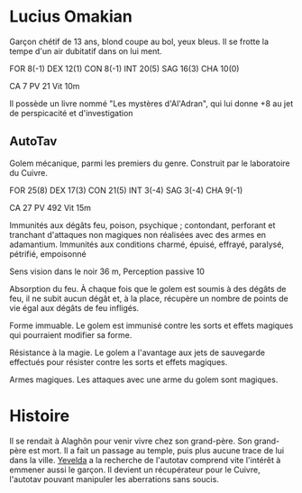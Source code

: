 Lucius Omakian
==============

Garçon chétif de 13 ans, blond coupe au bol, yeux bleus.
Il se frotte la tempe d'un air dubitatif dans on lui ment.

FOR 8(-1) DEX 12(1) CON 8(-1) INT 20(5) SAG 16(3) CHA 10(0) 

CA 7 PV 21 Vit 10m

Il possède un livre nommé "Les mystères d'Al'Adran", qui lui donne +8 au jet de perspicacité et d'investigation

AutoTav
-------

Golem mécanique, parmi les premiers du genre. Construit par le laboratoire du Cuivre.

FOR 25(8) DEX 17(3) CON 21(5) INT 3(-4) SAG 3(-4) CHA 9(-1) 

CA 27 PV 492 Vit 15m

Immunités aux dégâts feu, poison, psychique ; contondant, perforant et tranchant d'attaques non magiques non réalisées avec des armes en adamantium. Immunités aux conditions charmé, épuisé, effrayé, paralysé, pétrifié, empoisonné

Sens vision dans le noir 36 m, Perception passive 10

Absorption du feu. À chaque fois que le golem est soumis à des dégâts de feu, il ne subit aucun dégât et, à la place, récupère un nombre de points de vie égal aux dégâts de feu infligés.

Forme immuable. Le golem est immunisé contre les sorts et effets magiques qui pourraient modifier sa forme.

Résistance à la magie. Le golem a l'avantage aux jets de sauvegarde effectués pour résister contre les sorts et effets magiques.

Armes magiques. Les attaques avec une arme du golem sont magiques.

Histoire
========

Il se rendait à Alaghôn pour venir vivre chez son grand-père.
Son grand-père est mort. Il a fait un passage au temple, puis plus aucune trace de lui dans la ville. 
[Yevelda](yevelda.md) a la recherche de l'autotav comprend vite l'intérêt à emmener aussi le garçon. Il devient un récupérateur pour le Cuivre, l'autotav pouvant manipuler les aberrations sans soucis.
